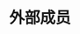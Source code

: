 # 外部成员

<!-- 包含 markdown 文件 可以像这样在一个 markdown 文件中包含另一个 markdown 文件，甚至是内嵌的。-->
<!--@include: ../inclusion.md{25,26}-->

<!-- 包含 markdown 文件 可以像这样在一个 markdown 文件中包含另一个 markdown 文件，甚至是内嵌的。-->
<!--@include: ./阿伟/阿伟.md-->
<!--@include: ./朝久暮/朝久暮.md-->
<!--@include: ./a/a.md-->
<!--@include: ./_xiSevoecall_♡/_xiSevoecall_♡.md-->